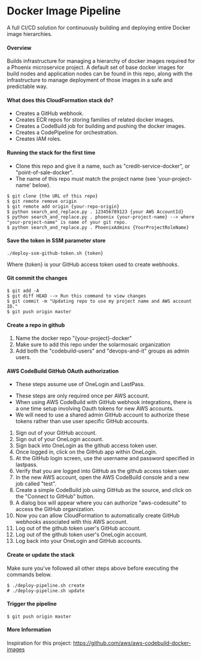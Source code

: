# Docker Image Pipeline
A full CI/CD solution for continuously building and deploying entire Docker image hierarchies.

#### Overview
Builds infrastructure for managing a hierarchy of docker images required for a Phoenix microservice project.
A default set of base docker images for build nodes and application nodes can be found in this repo, along
with the infrastructure to manage deployment of those images in a safe and predictable way.

#### What does this CloudFormation stack do?
* Creates a GitHub webhook.
* Creates ECR repos for storing families of related docker images.
* Creates a CodeBuild job for building and pushing the docker images.
* Creates a CodePipeline for orchestration.
* Creates IAM roles.

#### Running the stack for the first time
* Clone this repo and give it a name, such as "credit-service-docker", or "point-of-sale-docker".
* The name of this repo must match the project name (see 'your-project-name' below).

```
$ git clone {the URL of this repo}
$ git remote remove origin
$ git remote add origin {your-repo-origin}
$ python search_and_replace.py . 123456789123 {your AWS AccountId}
$ python search_and_replace.py . phoenix {your-project-name} --> where "your-project-name" is name of your git repo.
$ python search_and_replace.py . PhoenixAdmins {YourProjectRoleName}
```

#### Save the token in SSM parameter store

```
./deploy-ssm-github-token.sh {token}
```
Where {token} is your GitHub access token used to create webhooks.

#### Git commit the changes
```
$ git add -A
$ git diff HEAD --> Run this command to view changes
$ git commit -m "Updating repo to use my project name and AWS account ID."
$ git push origin master
```

#### Create a repo in github
1. Name the docker repo "{your-project}-docker"
2. Make sure to add this repo under the solarmosaic organization
3. Add both the "codebuild-users" and "devops-and-it" groups as admin users.

#### AWS CodeBuild GitHub OAuth authorization
- These steps assume use of OneLogin and LastPass.
* These steps are only required once per AWS account.
* When using AWS CodeBuild with GitHub webhook integrations, there is a one time setup involving Oauth tokens for new AWS accounts.
* We will need to use a shared admin GitHub account to authorize these tokens rather than use user specific GitHub accounts.
1. Sign out of your GitHub account.
2. Sign out of your OneLogin account.
3. Sign back into OneLogin as the github access token user.
4. Once logged in, click on the GitHub app within OneLogin.
5. At the GitHub login screen, use the username and password specified in lastpass.
6. Verify that you are logged into GitHub as the github access token user.
7. In the new AWS account, open the AWS CodeBuild console and a new job called "test".
8. Create a simple CodeBuild job using GitHub as the source, and click on the "Connect to GitHub" button.
9. A dialog box will appear where you can authorize "aws-codesuite" to access the GitHub organization.
10. Now you can allow CloudFormation to automatically create GitHub webhooks associated with this AWS account.
11. Log out of the github token user's GitHub account.
12. Log out of the github token user's OneLogin account.
13. Log back into your OneLogin and GitHub accounts. 

#### Create or update the stack 
Make sure you've followed all other steps above before executing the commands below.
```
$ ./deploy-pipeline.sh create
# ./deploy-pipeline.sh update
```

#### Trigger the pipeline
```
$ git push origin master
```

#### More Information
Inspiration for this project:
https://github.com/aws/aws-codebuild-docker-images
